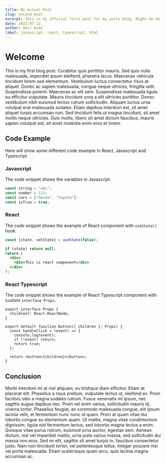 ```yaml
---
title: My Actual Post
slug: second-post
excerpt: This is my official first post for my astro blog. Might be deleted later
date: 2023-07-12
author: Amir Azmi
label: javascript, react, typescript, html
---
```


# Welcome

This is my first blog post. Curabitur quis porttitor mauris. Sed quis nulla malesuada, imperdiet ipsum eleifend, pharetra lacus. Maecenas vehicula tincidunt lorem sed elementum. Vestibulum luctus consectetur risus at aliquet. Donec ac sapien malesuada, congue neque ultrices, fringilla velit. Suspendisse potenti. Maecenas ac elit sem. Suspendisse malesuada ligula eu efficitur vulputate. Mauris tincidunt urna a elit ultricies porttitor. Donec vestibulum nibh euismod lectus rutrum sollicitudin. Aliquam luctus urna volutpat erat malesuada sodales. Etiam dapibus interdum est, sit amet aliquet turpis accumsan non. Sed tincidunt felis ut magna tincidunt, sit amet mollis neque ultricies. Duis mollis, libero sit amet dictum faucibus, mauris sapien volutpat est, sit amet molestie enim eros et lorem.

## Code Example

Here will show some different code example in React, Javascript and Typescript

### Javascript

The code snippet shows the variables in Javascript.

```javascript
const string = "abc";
const number = 123;
const cars = ["honda", "toyota"];
const isTrue = true;
```

### React

The code snippet shows the example of React component with `useState()` hook.

```jsx
const [state, setState] = useState(false);

if (state) return null;
return (
  <div>
    <div>This is react component</div>
  </div>
);
```

### React Typescript

The code snippet shows the example of React Typescript component with custom `interface Props`.

```tsx
export interface Props {
  children?: React.ReactNode;
}

export default function Button({ children }: Props) {
  const handleClick = (event) => {
    console.log(event);
    if (!event) return;
    return true;
  };

  return <button>{children}</button>;
}
```

## Conclusion

Morbi interdum mi at nisl aliquam, eu tristique diam efficitur. Etiam at placerat elit. Phasellus a risus pretium, vulputate lectus ut, eleifend ex. Proin facilisis odio a magna sodales rutrum. Fusce venenatis mi ipsum, nec sagittis augue dapibus nec. Proin vel enim varius, sollicitudin mauris id, viverra tortor. Phasellus feugiat, ex commodo malesuada congue, elit ipsum lacinia velit, et fermentum nunc nunc id quam. Proin at quam vitae dui lobortis congue eu elementum quam. Ut mattis, magna vitae condimentum dignissim, ligula nisl fermentum lectus, sed lobortis magna lectus a enim. Quisque vitae purus rutrum, euismod urna auctor, egestas sem. Aenean dictum, nisl vel imperdiet mattis, urna justo varius massa, sed sollicitudin dui massa non eros. Sed mi elit, sagittis sit amet turpis in, faucibus consectetur justo. Nam non tincidunt tortor, vel pellentesque tellus. Integer posuere nisi vel porta malesuada. Etiam scelerisque quam arcu, quis lacinia magna accumsan ac.
